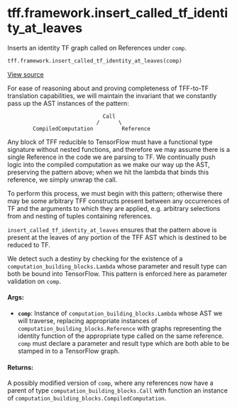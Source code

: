 <div itemscope itemtype="http://developers.google.com/ReferenceObject">
<meta itemprop="name" content="tff.framework.insert_called_tf_identity_at_leaves" />
<meta itemprop="path" content="Stable" />
</div>

# tff.framework.insert_called_tf_identity_at_leaves

Inserts an identity TF graph called on References under `comp`.

```python
tff.framework.insert_called_tf_identity_at_leaves(comp)
```

<a target="_blank" href="http://github.com/tensorflow/federated/tree/master/tensorflow_federated/python/core/impl/transformations.py">View
source</a>

<!-- Placeholder for "Used in" -->

For ease of reasoning about and proving completeness of TFF-to-TF translation
capabilities, we will maintain the invariant that we constantly pass up the AST
instances of the pattern:

                                  Call
                                /      \
            CompiledComputation         Reference

Any block of TFF reducible to TensorFlow must have a functional type signature
without nested functions, and therefore we may assume there is a single
Reference in the code we are parsing to TF. We continually push logic into the
compiled computation as we make our way up the AST, preserving the pattern
above; when we hit the lambda that binds this reference, we simply unwrap the
call.

To perform this process, we must begin with this pattern; otherwise there may be
some arbitrary TFF constructs present between any occurrences of TF and the
arguments to which they are applied, e.g. arbitrary selections from and nesting
of tuples containing references.

`insert_called_tf_identity_at_leaves` ensures that the pattern above is present
at the leaves of any portion of the TFF AST which is destined to be reduced to
TF.

We detect such a destiny by checking for the existence of a
`computation_building_blocks.Lambda` whose parameter and result type can both be
bound into TensorFlow. This pattern is enforced here as parameter validation on
`comp`.

#### Args:

*   <b>`comp`</b>: Instance of `computation_building_blocks.Lambda` whose AST we
    will traverse, replacing appropriate instances of
    `computation_building_blocks.Reference` with graphs representing the
    identity function of the appropriate type called on the same reference.
    `comp` must declare a parameter and result type which are both able to be
    stamped in to a TensorFlow graph.

#### Returns:

A possibly modified version of `comp`, where any references now have a parent of
type `computation_building_blocks.Call` with function an instance of
`computation_building_blocks.CompiledComputation`.
